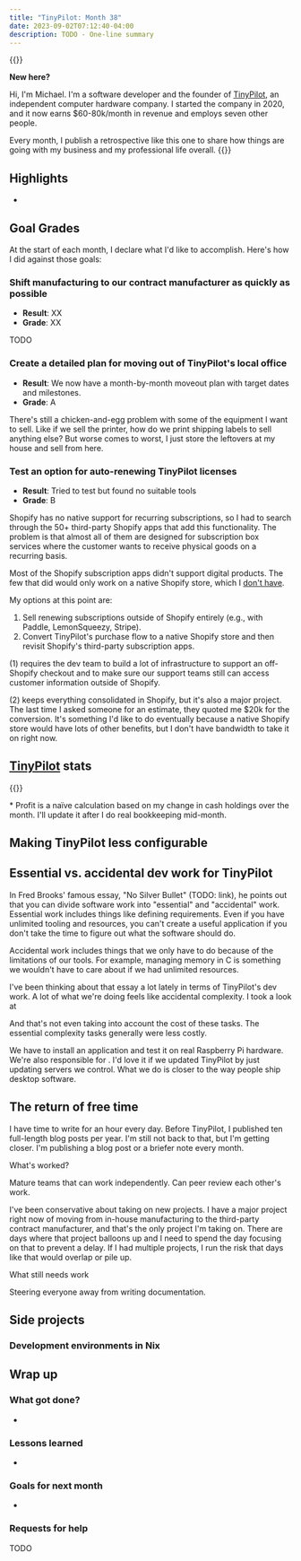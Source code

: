 ```yaml
---
title: "TinyPilot: Month 38"
date: 2023-09-02T07:12:40-04:00
description: TODO - One-line summary
---
```


{{<notice type="info">}}

**New here?**

Hi, I'm Michael. I'm a software developer and the founder of [TinyPilot](https://tinypilotkvm.com), an independent computer hardware company. I started the company in 2020, and it now earns $60-80k/month in revenue and employs seven other people.

Every month, I publish a retrospective like this one to share how things are going with my business and my professional life overall.
{{</notice>}}

## Highlights

-

## Goal Grades

At the start of each month, I declare what I'd like to accomplish. Here's how I did against those goals:

### Shift manufacturing to our contract manufacturer as quickly as possible

- **Result**: XX
- **Grade**: XX

TODO

### Create a detailed plan for moving out of TinyPilot's local office

- **Result**: We now have a month-by-month moveout plan with target dates and milestones.
- **Grade**: A

There's still a chicken-and-egg problem with some of the equipment I want to sell. Like if we sell the printer, how do we print shipping labels to sell anything else? But worse comes to worst, I just store the leftovers at my house and sell from here.

### Test an option for auto-renewing TinyPilot licenses

- **Result**: Tried to test but found no suitable tools
- **Grade**: B

Shopify has no native support for recurring subscriptions, so I had to search through the 50+ third-party Shopify apps that add this functionality. The problem is that almost all of them are designed for subscription box services where the customer wants to receive physical goods on a recurring basis.

Most of the Shopify subscription apps didn't support digital products. The few that did would only work on a native Shopify store, which I [don't have](/tinypilot-redesign/#why-didnt-you-just-use-a-shopify-template).

My options at this point are:

1. Sell renewing subscriptions outside of Shopify entirely (e.g., with Paddle, LemonSqueezy, Stripe).
1. Convert TinyPilot's purchase flow to a native Shopify store and then revisit Shopify's third-party subscription apps.

(1) requires the dev team to build a lot of infrastructure to support an off-Shopify checkout and to make sure our support teams still can access customer information outside of Shopify.

(2) keeps everything consolidated in Shopify, but it's also a major project. The last time I asked someone for an estimate, they quoted me $20k for the conversion. It's something I'd like to do eventually because a native Shopify store would have lots of other benefits, but I don't have bandwidth to take it on right now.

## [TinyPilot](https://tinypilotkvm.com/?ref=mtlynch.io) stats

{{<revenue-graph project="tinypilot">}}

\* Profit is a naïve calculation based on my change in cash holdings over the month. I'll update it after I do real bookkeeping mid-month.

## Making TinyPilot less configurable

## Essential vs. accidental dev work for TinyPilot

In Fred Brooks' famous essay, "No Silver Bullet" (TODO: link), he points out that you can divide software work into "essential" and "accidental" work. Essential work includes things like defining requirements. Even if you have unlimited tooling and resources, you can't create a useful application if you don't take the time to figure out what the software should do.

Accidental work includes things that we only have to do because of the limitations of our tools. For example, managing memory in C is something we wouldn't have to care about if we had unlimited resources.

I've been thinking about that essay a lot lately in terms of TinyPilot's dev work. A lot of what we're doing feels like accidental complexity. I took a look at

And that's not even taking into account the cost of these tasks. The essential complexity tasks generally were less costly.

We have to install an application and test it on real Raspberry Pi hardware. We're also responsible for . I'd love it if we updated TinyPilot by just updating servers we control. What we do is closer to the way people ship desktop software.

## The return of free time

I have time to write for an hour every day. Before TinyPilot, I published ten full-length blog posts per year. I'm still not back to that, but I'm getting closer. I'm publishing a blog post or a briefer note every month.

What's worked?

Mature teams that can work independently. Can peer review each other's work.

I've been conservative about taking on new projects. I have a major project right now of moving from in-house manufacturing to the third-party contract manufacturer, and that's the only project I'm taking on. There are days where that project balloons up and I need to spend the day focusing on that to prevent a delay. If I had multiple projects, I run the risk that days like that would overlap or pile up.

What still needs work

Steering everyone away from writing documentation.

## Side projects

### Development environments in Nix

## Wrap up

### What got done?

-

### Lessons learned

-

### Goals for next month

-

### Requests for help

TODO

